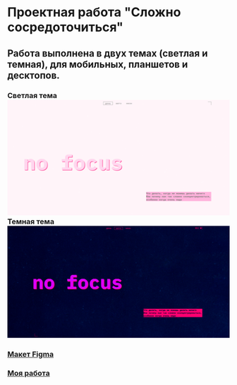 # Проектная работа "Сложно сосредоточиться"
## Работа выполнена в двух темах (светлая и темная), для мобильных, планшетов и десктопов.
### Светлая тема ![светлая](/image.png) Темная тема ![теманя](image-1.png)
### [Макет Figma](https://www.figma.com/design/qhgelUhPHUbJVf3jgZsaD7/3-спринт.-Проектная-работа?node-id=0-1&p=f&t=rTDMrQ8Hd4wvupdv-0)
### [Моя работа](https://github.com/AlikVol/slozhno-sosredotochitsya-fd)
